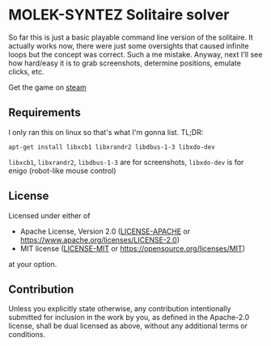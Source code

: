 # MOLEK-SYNTEZ Solitaire solver

So far this is just a basic playable command line version of the solitaire.
It actually works now, there were just some oversights that caused infinite loops but the concept was correct.
Such a me mistake. Anyway, next I'll see how hard/easy it is to grab screenshots, determine positions, emulate clicks, etc.

Get the game on [steam](https://store.steampowered.com/app/1168880/MOLEKSYNTEZ/)

## Requirements
I only ran this on linux so that's what I'm gonna list. TL;DR:

`apt-get install libxcb1 libxrandr2 libdbus-1-3 libxdo-dev`

`libxcb1`, `libxrandr2`, `libdbus-1-3` are for screenshots, `libxdo-dev` is for enigo (robot-like mouse control)


## License

Licensed under either of

- Apache License, Version 2.0
  ([LICENSE-APACHE](LICENSE-APACHE) or https://www.apache.org/licenses/LICENSE-2.0)
- MIT license
  ([LICENSE-MIT](LICENSE-MIT) or https://opensource.org/licenses/MIT)

at your option.

## Contribution

Unless you explicitly state otherwise, any contribution intentionally submitted
for inclusion in the work by you, as defined in the Apache-2.0 license, shall be
dual licensed as above, without any additional terms or conditions.